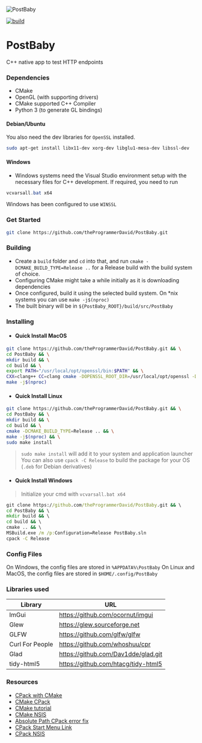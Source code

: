 ![PostBaby](https://socialify.git.ci/theProgrammerDavid/PostBaby/image?description=1&issues=1&language=1&owner=1&stargazers=1&theme=Dark)

[![build](https://github.com/theProgrammerDavid/PostBaby/actions/workflows/build.yml/badge.svg)](https://github.com/theProgrammerDavid/PostBaby/actions/workflows/build.yml)
# PostBaby 

C++ native app to test HTTP endpoints
### Dependencies
- CMake
- OpenGL (with supporting drivers)
- CMake supported C++ Compiler
- Python 3 (to generate GL bindings)

#### Debian/Ubuntu 
You also need the dev libraries for `OpenSSL` installed. 
```bash
sudo apt-get install libx11-dev xorg-dev libglu1-mesa-dev libssl-dev
```
#### Windows
* Windows systems need the Visual Studio environment setup with the necessary files for C++ development. If required, you need to run 
```powershell
vcvarsall.bat x64
```

Windows has been configured to use `WINSSL`

### Get Started

```bash
git clone https://github.com/theProgrammerDavid/PostBaby.git
```

### Building

- Create a ``build`` folder and `cd` into that, and run ``cmake -DCMAKE_BUILD_TYPE=Release ..`` for a Release build with the build system of choice.
- Configuring CMake might take a while initially as it is downloading dependencies
- Once configured, build it using the selected build system. On *nix systems you can use ``
make -j$(nproc)
``
- The built binary will be in `${PostBaby_ROOT}/build/src/PostBaby`
### Installing
- #### Quick Install MacOS
```bash
git clone https://github.com/theProgrammerDavid/PostBaby.git && \
cd PostBaby && \
mkdir build && \
cd build && \
export PATH="/usr/local/opt/openssl/bin:$PATH" && \
CXX=clang++ CC=clang cmake -DOPENSSL_ROOT_DIR=/usr/local/opt/openssl -DOPENSSL_LIBRARIES=/usr/local/opt/openssl/lib -DCMAKE_BUILD_TYPE=Release ..
make -j$(nproc)
```
- #### Quick Install Linux
```bash
git clone https://github.com/theProgrammerDavid/PostBaby.git && \
cd PostBaby && \
mkdir build && \
cd build && \
cmake -DCMAKE_BUILD_TYPE=Release .. && \
make -j$(nproc) && \
sudo make install
```
> ``sudo make install`` will add it to your system and application launcher
> You can also use ``cpack -C Release`` to build the package for your OS (`.deb` for Debian derivatives)

- #### Quick Install Windows
> Initialize your cmd with `vcvarsall.bat x64`
```cmd
git clone https://github.com/theProgrammerDavid/PostBaby.git && \
cd PostBaby && \
mkdir build && \
cd build && \
cmake .. && \
MSBuild.exe /m /p:Configuration=Release PostBaby.sln
cpack -C Release
```


### Config Files

On Windows, the config files are stored in `%APPDATA%\PostBaby`
On Linux and MacOS, the config files are stored in `$HOME/.config/PostBaby`

### Libraries used
| Library         | URL                              |
|-----------------|----------------------------------|
| ImGui           | https://github.com/ocornut/imgui |
| Glew            | https://glew.sourceforge.net     |
| GLFW            | https://github.com/glfw/glfw     |
| Curl For People | https://github.com/whoshuu/cpr   |
| Glad            | https://github.com/Dav1dde/glad.git|
| tidy-html5      | https://github.com/htacg/tidy-html5 |

### Resources

- [CPack with CMake](https://gitlab.kitware.com/cmake/community/-/wikis/doc/cpack/Packaging-With-CPack)
- [CMake CPack](https://embeddeduse.com/2020/03/21/creating-simple-installers-with-cpack/)
- [CMake tutorial](https://foonathan.net/2016/07/cmake-dependency-handling/)
- [CMake NSIS](https://martinrotter.github.io/it-programming/2014/05/09/integrating-nsis-cmake/)
- [Absolute Path CPack error fix](https://cmake.org/pipermail/cmake/2013-May/054656.html)
- [CPack Start Menu Link](https://crascit.com/2015/08/07/cmake_cpack_nsis_shortcuts_with_parameters/)
- [CPack NSIS](https://cmake.org/cmake/help/latest/cpack_gen/nsis.html)
